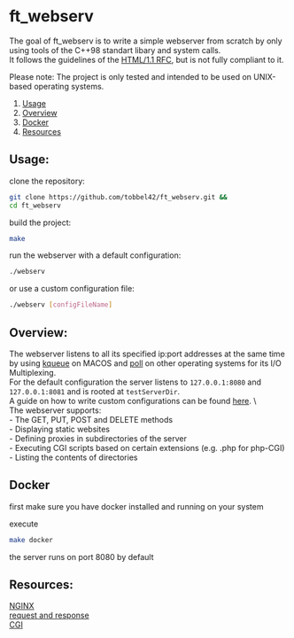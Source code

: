 # ft_webserv

The goal of ft_webserv is to write a simple webserver from scratch by only using tools of the C++98 standart libary and system calls. \
It follows the guidelines of the [HTML/1.1 RFC](https://www.rfc-editor.org/rfc/rfc9112.html), but is not fully compliant to it.

Please note: The project is only tested and intended to be used on UNIX-based operating systems.

1. [Usage](#usage)
2. [Overview](#overview)
3. [Docker](#docker)
4. [Resources](#resources)


## Usage:

clone the repository:
```bash
git clone https://github.com/tobbel42/ft_webserv.git &&
cd ft_webserv
```

build the project:
```bash
make
```

run the webserver with a default configuration:
```bash
./webserv
```
or use a custom configuration file:
```bash
./webserv [configFileName]
```


## Overview:

The webserver listens to all its specified ip:port addresses at the same
time by using [kqueue] on MACOS and [poll] on other operating systems for its I/O Multiplexing. \
For the default configuration the server listens to ``127.0.0.1:8080`` and ``127.0.0.1:8081`` and is rooted at ``testServerDir``. \
A guide on how to write custom configurations can be found [here](https://github.com/tobbel42/ft_webserv/blob/main/config/default.conf). \ \
The webserver supports: \
    - The GET, PUT, POST and DELETE methods \
    - Displaying static websites \
    - Defining proxies in subdirectories of the server \
    - Executing CGI scripts based on certain extensions (e.g. .php for php-CGI) \
    - Listing the contents of directories


## Docker

first make sure you have docker installed and running on your system

execute
```bash
make docker
```

the server runs on port 8080 by default

## Resources:

[NGINX](https://nginx.org/en/docs/dirindex.html) \
[request and response](https://www.rfc-editor.org/rfc/rfc2616) \
[CGI](https://www.rfc-editor.org/rfc/rfc3875)



[kqueue]: https://man.openbsd.org/kqueue.2
[poll]: https://www.man7.org/linux/man-pages/man2/poll.2.html